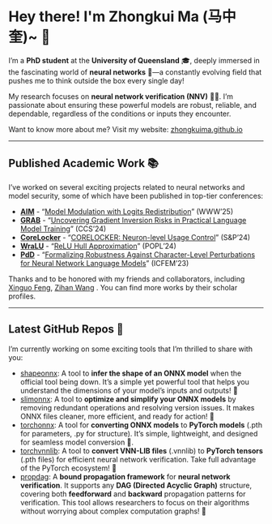 # Hey there! I'm Zhongkui Ma (马中奎)~ 👋

I’m a **PhD student** at the **University of Queensland** 🎓, deeply immersed in the fascinating world of **neural networks** 🤖—a constantly evolving field that pushes me to think outside the box every single day!

My research focuses on **neural network verification (NNV)** 🧠💪. I’m passionate about ensuring these powerful models are robust, reliable, and dependable, regardless of the conditions or inputs they encounter.

Want to know more about me? Visit my website: [zhongkuima.github.io](https://zhongkuima.github.io/)

---

## Published Academic Work 📚

I’ve worked on several exciting projects related to neural networks and model security, some of which have been published in top-tier conferences:

- **[AIM](https://github.com/UQ-Trust-Lab/AIM)** - “[Model Modulation with Logits Redistribution](https://openreview.net/forum?id=lOSomJvrc5#discussion)” (WWW’25)
- **[GRAB](https://github.com/UQ-Trust-Lab/GRAB)** - “[Uncovering Gradient Inversion Risks in Practical Language Model Training](https://dl.acm.org/doi/abs/10.1145/3658644.3690292)” (CCS’24)
- **[CoreLocker](https://github.com/CoreLocker/CoreLocker)** - “[CORELOCKER: Neuron-level Usage Control](https://www.computer.org/csdl/proceedings-article/sp/2024/313000a222/1WPcYMh3F1C)” (S&P’24)
- **[WraLU](https://github.com/UQ-Trust-Lab/WraLU)** - “[ReLU Hull Approximation](https://dl.acm.org/doi/10.1145/3632917)” (POPL’24)
- **[PdD](https://github.com/UQ-Trust-Lab/PdD)** - “[Formalizing Robustness Against Character-Level Perturbations for Neural Network Language Models](https://link.springer.com/chapter/10.1007/978-981-99-7584-6_7)” (ICFEM’23)

Thanks and to be honored with my friends and collaborators, including 
[Xinguo Feng](https://github.com/shanefeng123), 
[Zihan Wang](https://github.com/Anzhu-W)
.
You can find more works by their scholar profiles.

---

## Latest GitHub Repos 🔧

I’m currently working on some exciting tools that I’m thrilled to share with you:

- [shapeonnx](https://github.com/ZhongkuiMa/shapeonnx): A tool to **infer the shape of an ONNX model** when the official tool being down. It’s a simple yet powerful tool that helps you understand the dimensions of your model’s inputs and outputs! 📏
- [slimonnx](https://github.com/ZhongkuiMa/slimonnx): A tool to **optimize and simplify your ONNX models** by removing redundant operations and resolving version issues. It makes ONNX files cleaner, more efficient, and ready for action! 🚀
- [torchonnx](https://github.com/ZhongkuiMa/torchonnx): A tool for **converting ONNX models** to **PyTorch models** (.pth for parameters, .py for structure). It’s simple, lightweight, and designed for seamless model conversion 🔄.
- [torchvnnlib](https://github.com/ZhongkuiMa/torchvnnlib): A tool to **convert VNN-LIB files** (.vnnlib) to **PyTorch tensors** (.pth files) for efficient neural network verification. Take full advantage of the PyTorch ecosystem! 🚀
- [propdag](https://github.com/ZhongkuiMa/propdag): A **bound propagation framework** for **neural network verification**. It supports any **DAG (Directed Acyclic Graph)** structure, covering both **feedforward** and **backward** propagation patterns for verification. This tool allows researchers to focus on their algorithms without worrying about complex computation graphs! 💪
